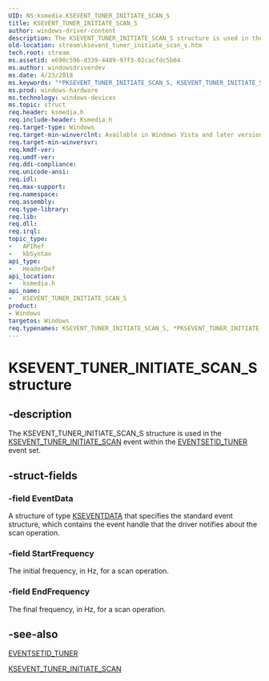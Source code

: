 ```yaml
---
UID: NS:ksmedia.KSEVENT_TUNER_INITIATE_SCAN_S
title: KSEVENT_TUNER_INITIATE_SCAN_S
author: windows-driver-content
description: The KSEVENT_TUNER_INITIATE_SCAN_S structure is used in the KSEVENT_TUNER_INITIATE_SCAN event within the EVENTSETID_TUNER event set.
old-location: stream\ksevent_tuner_initiate_scan_s.htm
tech.root: stream
ms.assetid: e690c596-d339-4489-97f3-02cacfdc5b04
ms.author: windowsdriverdev
ms.date: 4/23/2018
ms.keywords: "*PKSEVENT_TUNER_INITIATE_SCAN_S, KSEVENT_TUNER_INITIATE_SCAN_S, KSEVENT_TUNER_INITIATE_SCAN_S structure [Streaming Media Devices], PKSEVENT_TUNER_INITIATE_SCAN_S, PKSEVENT_TUNER_INITIATE_SCAN_S structure pointer [Streaming Media Devices], ksmedia/KSEVENT_TUNER_INITIATE_SCAN_S, ksmedia/PKSEVENT_TUNER_INITIATE_SCAN_S, stream.ksevent_tuner_initiate_scan_s, vidcapstruct_569c5d77-3ec5-48ed-bf87-0c41297d8f9b.xml"
ms.prod: windows-hardware
ms.technology: windows-devices
ms.topic: struct
req.header: ksmedia.h
req.include-header: Ksmedia.h
req.target-type: Windows
req.target-min-winverclnt: Available in Windows Vista and later versions of the operating system.
req.target-min-winversvr: 
req.kmdf-ver: 
req.umdf-ver: 
req.ddi-compliance: 
req.unicode-ansi: 
req.idl: 
req.max-support: 
req.namespace: 
req.assembly: 
req.type-library: 
req.lib: 
req.dll: 
req.irql: 
topic_type:
-	APIRef
-	kbSyntax
api_type:
-	HeaderDef
api_location:
-	ksmedia.h
api_name:
-	KSEVENT_TUNER_INITIATE_SCAN_S
product:
- Windows
targetos: Windows
req.typenames: KSEVENT_TUNER_INITIATE_SCAN_S, *PKSEVENT_TUNER_INITIATE_SCAN_S
---
```


# KSEVENT_TUNER_INITIATE_SCAN_S structure


## -description


The KSEVENT_TUNER_INITIATE_SCAN_S structure is used in the <a href="https://msdn.microsoft.com/library/windows/hardware/ff561898">KSEVENT_TUNER_INITIATE_SCAN</a> event within the <a href="https://msdn.microsoft.com/library/windows/hardware/ff559566">EVENTSETID_TUNER</a> event set. 


## -struct-fields




### -field EventData

A structure of type <a href="https://msdn.microsoft.com/library/windows/hardware/ff561750">KSEVENTDATA</a> that specifies the standard event structure, which contains the event handle that the driver notifies about the scan operation. 


### -field StartFrequency

The initial frequency, in Hz, for a scan operation. 


### -field EndFrequency

The final frequency, in Hz, for a scan operation.  


## -see-also




<a href="https://msdn.microsoft.com/library/windows/hardware/ff559566">EVENTSETID_TUNER</a>



<a href="https://msdn.microsoft.com/library/windows/hardware/ff561898">KSEVENT_TUNER_INITIATE_SCAN</a>
 

 

